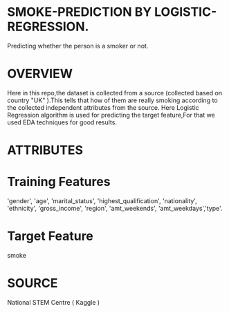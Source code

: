 # SMOKE-PREDICTION BY LOGISTIC-REGRESSION.
Predicting whether the person is a smoker or not.
# OVERVIEW
Here in this repo,the dataset is collected from a source (collected based on country "UK" ).This tells that how of them are really smoking according to the collected independent attributes from the source.
Here Logistic Regression algorithm is used for predicting the target feature,For that we used EDA techniques for good results.
# ATTRIBUTES
# Training Features
'gender', 'age', 'marital_status', 'highest_qualification',
       'nationality', 'ethnicity', 'gross_income', 'region',
       'amt_weekends', 'amt_weekdays','type'.
# Target Feature
smoke
# SOURCE
National STEM Centre ( Kaggle )
